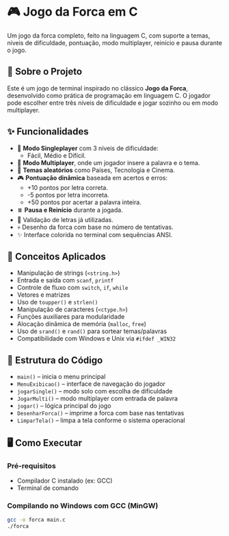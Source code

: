 # 🎮 Jogo da Forca em C

Um jogo da forca completo, feito na linguagem C, com suporte a temas, níveis de dificuldade, pontuação, modo multiplayer, reinício e pausa durante o jogo.

## 📌 Sobre o Projeto

Este é um jogo de terminal inspirado no clássico **Jogo da Forca**, desenvolvido como prática de programação em linguagem C. O jogador pode escolher entre três níveis de dificuldade e jogar sozinho ou em modo multiplayer.

## ✨ Funcionalidades

- 🎯 **Modo Singleplayer** com 3 níveis de dificuldade:
  - Fácil, Médio e Difícil.
- 🤝 **Modo Multiplayer**, onde um jogador insere a palavra e o tema.
- 🧠 **Temas aleatórios** como Países, Tecnologia e Cinema.
- 🎮 **Pontuação dinâmica** baseada em acertos e erros:
  - +10 pontos por letra correta.
  - -5 pontos por letra incorreta.
  - +50 pontos por acertar a palavra inteira.
- ⏸️ **Pausa e Reinício** durante a jogada.
- 🔡 Validação de letras já utilizadas.
- 💀 Desenho da forca com base no número de tentativas.
- ✨ Interface colorida no terminal com sequências ANSI.

## 🧠 Conceitos Aplicados

- Manipulação de strings (`<string.h>`)
- Entrada e saída com `scanf`, `printf`
- Controle de fluxo com `switch`, `if`, `while`
- Vetores e matrizes
- Uso de `toupper()` e `strlen()`
- Manipulação de caracteres (`<ctype.h>`)
- Funções auxiliares para modularidade
- Alocação dinâmica de memória (`malloc`, `free`)
- Uso de `srand()` e `rand()` para sortear temas/palavras
- Compatibilidade com Windows e Unix via `#ifdef _WIN32`

## 🧱 Estrutura do Código

- `main()` – inicia o menu principal
- `MenuExibicao()` – interface de navegação do jogador
- `jogarSingle()` – modo solo com escolha de dificuldade
- `JogarMulti()` – modo multiplayer com entrada de palavra
- `jogar()` – lógica principal do jogo
- `DesenharForca()` – imprime a forca com base nas tentativas
- `LimparTela()` – limpa a tela conforme o sistema operacional

## 🖥️ Como Executar

### Pré-requisitos

- Compilador C instalado (ex: GCC)
- Terminal de comando

### Compilando no Windows com GCC (MinGW)

```bash
gcc -o forca main.c
./forca

